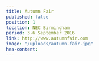```yaml
---
title: Autumn Fair
published: false
position: 1
location: NEC Birmingham
period: 3-6 September 2016
link: http://www.autumnfair.com
image: "/uploads/autumn-fair.jpg"
has-content: 
---
```


